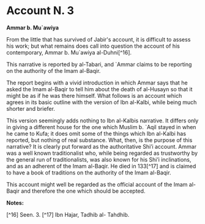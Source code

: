 Account N. 3
============

**Ammar b. Mu\`awiya**

From the little that has survived of Jabir's account, it is difficult
to assess his work; but what remains does call into question the account
of his contemporary, Ammar b. Mu\`awiya al-Duhni[^16].

This narrative is reported by al-Tabari, and \`Ammar claims to be
reporting on the authority of the Imam al-Baqir.

The report begins with a vivid introduction in which Ammar says that he
asked the Imam al-Baqir to tell him about the death of al-Husayn so that
it might be as if he was there himself. What follows is an account which
agrees in its basic outline with the version of Ibn al-Kalbi, while
being much shorter and briefer.

This version seemingly adds nothing to Ibn al-Kalbis narrative. It
differs only in giving a different house for the one which Muslim b.
\`Aqil stayed in when he came to Kufa; it does omit some of the things
which Ibn al-Kalbi has reported, but nothing of real substance. What,
then, is the purpose of this narrative? It is clearly put forward as the
authoritative Shi’i account. Ammar was a well known traditionalist who,
while being regarded as trustworthy by the general run of
traditionalists, was also known for his Shi’i inclinations, and as an
adherent of the Imam al-Baqir. He died in 133[^17] and is claimed to have
a book of traditions on the authority of the Imam al-Baqir.

This account might well be regarded as the official account of the Imam
al-Baqir and therefore the one which should be accepted.

**Notes:**

[^16] Seen. 3.
[^17] Ibn Hajar, Tadhib al- Tahdhib.

